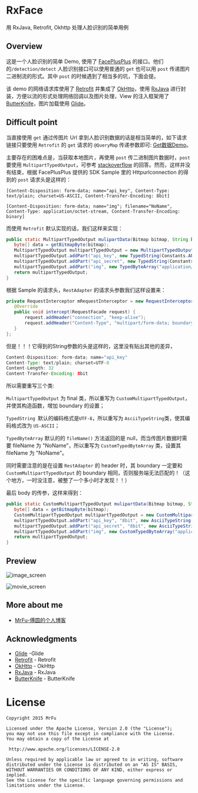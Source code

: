 RxFace
=====================

用 RxJava, Retrofit, Okhttp 处理人脸识别的简单用例

## Overview

这是一个人脸识别的简单 Demo, 使用了 [FacePlusPlus](http://www.faceplusplus.com.cn/) 的接口。他们的`/detection/detect` 人脸识别接口可以使用普通的 `get` 也可以用 `post` 传递图片二进制流的形式。其中 `post` 的时候遇到了相当多的坑，下面会提。

该 demo 的网络请求库使用了 [Retrofit](https://github.com/square/retrofit) 并集成了 [OkHttp](https://github.com/square/okhttp)，使用 [RxJava](https://github.com/ReactiveX/RxJava) 进行封装，方便以流的形式处理网络回调以及图片处理，View 的注入框架用了 [ButterKnife](https://github.com/JakeWharton/butterknife)，图片加载使用 [Glide](https://github.com/bumptech/glide)。


## Difficult point

当直接使用 `get` 通过传图片 Url 拿到人脸识别数据的话是相当简单的，如下请求链接只要使用 `Retrofit` 的 `get` 请求的 `@QueryMap` 传递参数即可: [Get数据Demo](http://apicn.faceplusplus.com/v2/detection/detect?api_key=7cd1e10dc037bbe9e6db2813d6127475&api_secret=gruCjvStG159LCJutENBt6yzeLK_5ggX&url=http://imglife.gmw.cn/attachement/jpg/site2/20111014/002564a5d7d21002188831.jpg)。


主要存在的困难点是，当获取本地图片，再使用 `post` 传二进制图片数据时，`post` 要使用 `MultipartTypedOutput`，可参考 [stackoverflow](http://stackoverflow.com/questions/25249042/retrofit-multiple-images-attached-in-one-multipart-request/25260556#25260556) 的回答。然而，这样并没有结束，根据 FacePlusPlus 提供的 SDK Sample 里的 Httpurlconnection 的得到的 `post` 请求头是这样的：

 `[Content-Disposition: form-data; name="api_key", Content-Type: text/plain; charset=US-ASCII, Content-Transfer-Encoding: 8bit]`
 
 `[Content-Disposition: form-data; name="img"; filename="NoName", Content-Type: application/octet-stream, Content-Transfer-Encoding: binary]`
 
 而使用 `Retrofit` 默认实现的话，我们这样来实现：
 
 ```java
 public static MultipartTypedOutput mulipartData(Bitmap bitmap, String boundary){
    byte[] data = getBitmapByte(bitmap);
    MultipartTypedOutput multipartTypedOutput = new MultipartTypedOutput();
    multipartTypedOutput.addPart("api_key", new TypedString(Constants.API_KEY));
    multipartTypedOutput.addPart("api_secret", new TypedString(Constants.API_SECRET));
    multipartTypedOutput.addPart("img", new TypedByteArray("application/octet-stream", data));
    return multipartTypedOutput;
}
 ```
 
 根据 Sample 的请求头，`RestAdapter` 的请求头参数我们这样设置来：
 
 ```java
 private RequestInterceptor mRequestInterceptor = new RequestInterceptor() {
    @Override
    public void intercept(RequestFacade request) {
        request.addHeader("connection", "keep-alive");
        request.addHeader("Content-Type", "multipart/form-data; boundary="+ getBoundary() + "; charset=UTF-8");
    }
};
 ```
 
 
但是！！！它得到的String参数的头是这样的，这里没有贴出其他的差异，

 ```java
Content-Disposition: form-data; name="api_key"
Content-Type: text/plain; charset=UTF-8
Content-Length: 32
Content-Transfer-Encoding: 8bit
 ``` 
 
所以需要重写三个类:

`MultipartTypedOutput` 为 final 类，所以重写为 `CustomMultipartTypedOutput`，并使其构造函数，增加 boundary 的设置；

`TypedString `默认的编码格式是`UTF-8`，所以重写为 `AsciiTypeString`类，使其编码格式改为 `US-ASCII`；

`TypedByteArray` 默认的的 `fileName()` 方法返回的是 null，而当传图片数据时需要 fileName 为 "NoName"，所以重写为 `CustomTypedByteArray` 类，设置其 fileName 为 "NoName"。
 
 同时需要注意的是在设置 `RestAdapter` 的 header 时，其 boundary 一定要和 `CustomMultipartTypedOutput` 的 boundary 相同，否则服务端无法匹配的！（这个地方，一时没注意，被整了一个多小时才发现！！） 
 
 最后 body 的传参，这样来得到：
 
 ```java
 public static CustomMultipartTypedOutput mulipartData(Bitmap bitmap, String boundary){
    byte[] data = getBitmapByte(bitmap);
    CustomMultipartTypedOutput multipartTypedOutput = new CustomMultipartTypedOutput(boundary);
    multipartTypedOutput.addPart("api_key", "8bit", new AsciiTypeString(Constants.API_KEY));
    multipartTypedOutput.addPart("api_secret", "8bit", new AsciiTypeString(Constants.API_SECRET));
    multipartTypedOutput.addPart("img", new CustomTypedByteArray("application/octet-stream", data));
    return multipartTypedOutput;
}
 ```


## Preview

![image_screen](https://raw.githubusercontent.com/MrFuFuFu/RxFace/master/images/image_screen.png)

![movie_screen](https://raw.githubusercontent.com/MrFuFuFu/RxFace/master/images/movie_screen.gif)


## More about me

* [MrFu-傅圆的个人博客](http://mrfu.me/)



## Acknowledgments

* [Glide](https://github.com/bumptech/glide) -Glide
* [Retrofit](https://github.com/square/retrofit) - Retrofit
* [OkHttp](https://github.com/square/okhttp) - OkHttp
* [RxJava](https://github.com/ReactiveX/RxJava) - RxJava
* [ButterKnife](https://github.com/JakeWharton/butterknife) - ButterKnife



License
============

    Copyright 2015 MrFu

	Licensed under the Apache License, Version 2.0 (the "License");
	you may not use this file except in compliance with the License.
	You may obtain a copy of the License at

     http://www.apache.org/licenses/LICENSE-2.0

	Unless required by applicable law or agreed to in writing, software
	distributed under the License is distributed on an "AS IS" BASIS,
	WITHOUT WARRANTIES OR CONDITIONS OF ANY KIND, either express or implied.
	See the License for the specific language governing permissions and
	limitations under the License.